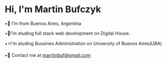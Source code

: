 # Hi, I'm Martin Bufczyk

•🔭 I'm from Buenos Aires, Argentina

•🌱I'm studing full stack web development on Digital House.

•⚡I'm studing Bussines Administration on University of Buenos Aires(UBA)

•💬 Contact me at marrtinbuf@gmail.com
